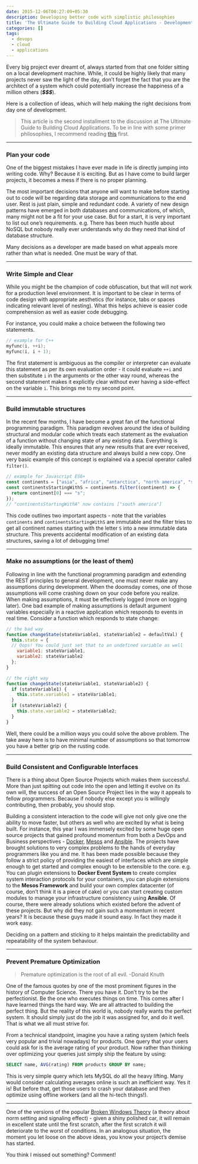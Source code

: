 ```yaml
---
date: 2015-12-06T00:27:09+05:30
description: Developing better code with simplistic philosophies
title: 'The Ultimate Guide to Building Cloud Applications - Development'
categories: []
tags:
  - devops
  - cloud
  - applications
---
```


Every big project ever dreamt of, always started from that one folder sitting on
a local development machine. While, it could be highly likely that many projects
never saw the light of the day, don’t forget the fact that you are the architect
of a system which could potentially increase the happiness of a million others
(***$$$***).

Here is a collection of ideas, which will help making the right decisions from
day one of development.

<!--more-->
> This article is the second installment to the discussion at
> The Ultimate Guide to Building Cloud Applications. To be in line with some
> primer philosophies, I recommend reading
> [this](/devops/ultimate-guide-to-building-cloud-applications) first.

---

### Plan your code
One of the biggest mistakes I have ever made in life is directly jumping into
writing code. Why? Because it is exciting. But as I have come to build larger
projects, it becomes a mess if there is no proper planning.

The most important decisions that anyone will want to make before starting out
to code will be regarding data storage and communications to the end user. Rest
is just plain, simple and redundant code. A variety of new design patterns have
emerged in both databases and communications, of which, many might not be a fit
for your use case. But for a start, it is very important to list out one’s
requirements. e.g. There has been much hustle about NoSQL but nobody really ever
understands why do they need that kind of database structure.

Many decisions as a developer are made based on what appeals more rather than
what is needed. One must be wary of that.

---

### Write Simple and Clear
While you might be the champion of code obfuscation, but that will not work for
a production level environment.  It is important to be clear in terms of code
design with appropriate aesthetics (for instance, tabs or spaces indicating
relevant level of nesting). What this helps achieve is easier code comprehension
as well as easier code debugging.

For instance, you could make a choice between the following two statements.
```c++
// example for C++
myfunc(i, ++i);
myfunc(i, i + 1);
```
The first statement is ambiguous as the compiler or interpreter can evaluate this
statement as per its own evaluation order - it could evaluate `++i` and then
substitute `i` in the arguments or the other way round, whereas the second
statement makes it explicitly clear without ever having a side-effect on the
variable `i`. This brings me to my second point.

---

### Build immutable structures
In the recent few months, I have become a great fan of the functional programming
paradigm. This paradigm revolves around the idea of building structural and modular
code which treats each statement as the evaluation of a function without changing
state of any existing data. Everything is ideally immutable. This ensures that any
new results that are ever received, never modify an existing data structure and
always build a new copy. One very basic example of this concept is explained via
a special operator called `filter()`.

```javascript
// example for Javascript ES6+
const continents = ["asia", "africa", "antarctica", "north america", "south america", "europe", "australasia"];
const continentsStartingWithS = continents.filter((continent) => {
  return continent[0] === "s";
});
// "continentsStartingWithA" now contains ["south america"]
```

This code outlines two important aspects - note that the variables `continents`
and  `continentsStartingWithS` are immutable and the filter tries to get all
continent names starting with the letter `S` into a new immutable data structure.
This prevents accidental modification of an existing data structures, saving a
lot of debugging time!

---

### Make no assumptions (or the least of them)
Following in line with the functional programming paradigm and extending the REST
principles to general development, one must never make any assumptions during
development. When the doomsday comes, one of those assumptions will come crashing
down on your code before you realize. When making assumptions, it must be effectively
logged (more on logging later). One bad example of making assumptions is default
argument variables especially in a reactive application which responds to events
in real time. Consider a function which responds to state change:
```javascript
// the bad way
function changeState(stateVariable1, stateVariable2 = defaultVal) {
  this.state = {
  // Oops! You could just set that to an undefined variable as well
    variable1: stateVariable1,
    variable2: stateVariable2
  };
}

// the right way
function changeState(stateVariable1, stateVariable2) {
  if (stateVariable1) {
    this.state.variable1 = stateVariable1;
  }
  if (stateVariable2) {
    this.state.variable2 = stateVariable2;
  }
}
```

Well, there could be a million ways you could solve the above problem. The take
away here is to have minimal number of assumptions so that tomorrow you have a
better grip on the rusting code.

---

### Build Consistent and Configurable Interfaces
There is a thing about Open Source Projects which makes them successful. More
than just spitting out code into the open and letting it evolve on its own will,
the success of an Open Source Project lies in the way it appeals to fellow programmers.
Because if nobody else except you is willingly contributing, then probably, you
should stop.

Building a consistent interaction to the code will give not only give one the
ability to move faster, but others as well who are excited by what is being built.
For instance, this year I was immensely excited by some huge open source projects
that gained profound momentum from both a DevOps and Business perspectives -
[Docker](https://www.docker.com), [Mesos](https://mesos.apache.org) and
[Ansible](https://www.ansible.com). The projects have brought solutions to very
complex problems to the hands of everyday programmers like you and me. It has been
made possible because they follow a strict policy of providing the easiest of
interfaces which are simple enough to get started and complex enough to be extensible
to the core. e.g. You can plugin extensions to **Docker Event System** to create
complex system interaction protocols for your containers, you can plugin extensions
to the **Mesos Framework** and build your own complex datacenter (of course, don’t
think it is a piece of cake) or you can start creating custom modules to manage
your infrastructure consistency using **Ansible**. Of course, there were already
solutions which existed before the advent of these projects. But why did they not
gain such a momentum in recent years? It is because these guys made it sound easy.
In fact they made it work easy.

Deciding on a pattern and sticking to it helps maintain the predictability and
repeatability of the system behaviour.

---

### Prevent Premature Optimization
> Premature optimization is the root of all evil. -Donald Knuth

One of the famous quotes by one of the most prominent figures in the history of
Computer Science. There you have it. Don’t try to be the perfectionist. Be the one
who executes things on time. This comes after I have learned things the hard way.
We are all attracted to building the perfect thing. But the reality of this world
is, nobody really wants the perfect system. It should simply just do the job it was
assigned for, and do it well. That is what we all must strive for.

From a technical standpoint, imagine you have a rating system (which feels very
popular and trivial nowadays) for products. One query that your users could ask
for is the average rating of your product. Now rather than thinking over optimizing
your queries just simply ship the feature by using:

```sql
SELECT name, AVG(rating) FROM products GROUP BY name;
```

This is very simple query which lets MySQL do all the heavy lifting. Many would
consider calculating averages online is such an inefficient way. Yes it is! But
before that, get those users to crash your database and then optimize using offline
workers (and all the hi-tech things!).

---

One of the versions of the popular [Broken Windows Theory](https://en.wikipedia.org/wiki/Broken_windows_theory)
(a theory about norm setting and signaling effect) - given a shiny polished car,
it will remain in excellent state until the first scratch, after the first scratch
it will deteriorate to the worst of conditions. In an analogous situation, the
moment you let loose on the above ideas, you know your project’s demise has started.

You think I missed out something? Comment!
